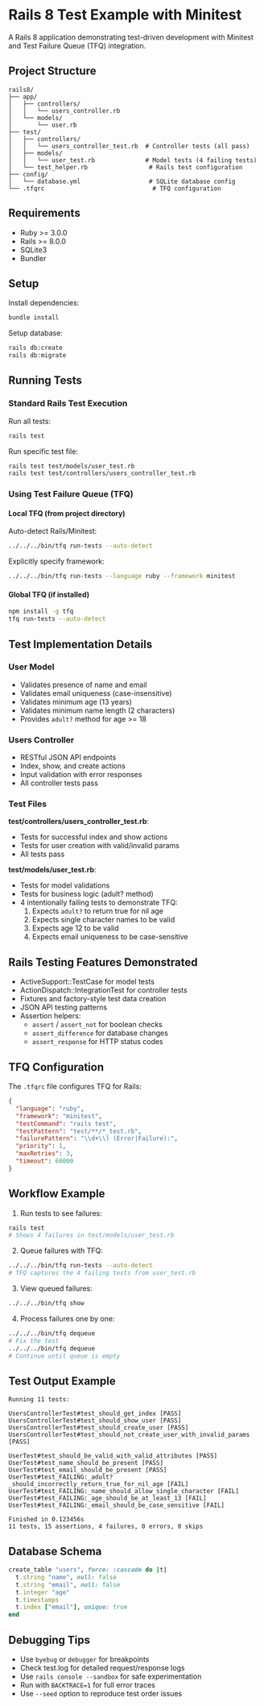 # Rails 8 Test Example with Minitest

A Rails 8 application demonstrating test-driven development with Minitest and Test Failure Queue (TFQ) integration.

## Project Structure

```
rails8/
├── app/
│   ├── controllers/
│   │   └── users_controller.rb
│   └── models/
│       └── user.rb
├── test/
│   ├── controllers/
│   │   └── users_controller_test.rb  # Controller tests (all pass)
│   ├── models/
│   │   └── user_test.rb              # Model tests (4 failing tests)
│   └── test_helper.rb                 # Rails test configuration
├── config/
│   └── database.yml                   # SQLite database config
└── .tfqrc                              # TFQ configuration
```

## Requirements

- Ruby >= 3.0.0
- Rails >= 8.0.0
- SQLite3
- Bundler

## Setup

Install dependencies:
```bash
bundle install
```

Setup database:
```bash
rails db:create
rails db:migrate
```

## Running Tests

### Standard Rails Test Execution

Run all tests:
```bash
rails test
```

Run specific test file:
```bash
rails test test/models/user_test.rb
rails test test/controllers/users_controller_test.rb
```

### Using Test Failure Queue (TFQ)

#### Local TFQ (from project directory)

Auto-detect Rails/Minitest:
```bash
../../../bin/tfq run-tests --auto-detect
```

Explicitly specify framework:
```bash
../../../bin/tfq run-tests --language ruby --framework minitest
```

#### Global TFQ (if installed)

```bash
npm install -g tfq
tfq run-tests --auto-detect
```

## Test Implementation Details

### User Model
- Validates presence of name and email
- Validates email uniqueness (case-insensitive)
- Validates minimum age (13 years)
- Validates minimum name length (2 characters)
- Provides `adult?` method for age >= 18

### Users Controller
- RESTful JSON API endpoints
- Index, show, and create actions
- Input validation with error responses
- All controller tests pass

### Test Files

**test/controllers/users_controller_test.rb**:
- Tests for successful index and show actions
- Tests for user creation with valid/invalid params
- All tests pass

**test/models/user_test.rb**:
- Tests for model validations
- Tests for business logic (adult? method)
- 4 intentionally failing tests to demonstrate TFQ:
  1. Expects `adult?` to return true for nil age
  2. Expects single character names to be valid
  3. Expects age 12 to be valid
  4. Expects email uniqueness to be case-sensitive

## Rails Testing Features Demonstrated

- ActiveSupport::TestCase for model tests
- ActionDispatch::IntegrationTest for controller tests
- Fixtures and factory-style test data creation
- JSON API testing patterns
- Assertion helpers:
  - `assert` / `assert_not` for boolean checks
  - `assert_difference` for database changes
  - `assert_response` for HTTP status codes

## TFQ Configuration

The `.tfqrc` file configures TFQ for Rails:
```json
{
  "language": "ruby",
  "framework": "minitest",
  "testCommand": "rails test",
  "testPattern": "test/**/*_test.rb",
  "failurePattern": "\\d+\\) (Error|Failure):",
  "priority": 1,
  "maxRetries": 3,
  "timeout": 60000
}
```

## Workflow Example

1. Run tests to see failures:
```bash
rails test
# Shows 4 failures in test/models/user_test.rb
```

2. Queue failures with TFQ:
```bash
../../../bin/tfq run-tests --auto-detect
# TFQ captures the 4 failing tests from user_test.rb
```

3. View queued failures:
```bash
../../../bin/tfq show
```

4. Process failures one by one:
```bash
../../../bin/tfq dequeue
# Fix the test
../../../bin/tfq dequeue
# Continue until queue is empty
```

## Test Output Example

```
Running 11 tests:

UsersControllerTest#test_should_get_index [PASS]
UsersControllerTest#test_should_show_user [PASS]
UsersControllerTest#test_should_create_user [PASS]
UsersControllerTest#test_should_not_create_user_with_invalid_params [PASS]

UserTest#test_should_be_valid_with_valid_attributes [PASS]
UserTest#test_name_should_be_present [PASS]
UserTest#test_email_should_be_present [PASS]
UserTest#test_FAILING:_adult?_should_incorrectly_return_true_for_nil_age [FAIL]
UserTest#test_FAILING:_name_should_allow_single_character [FAIL]
UserTest#test_FAILING:_age_should_be_at_least_13 [FAIL]
UserTest#test_FAILING:_email_should_be_case_sensitive [FAIL]

Finished in 0.123456s
11 tests, 15 assertions, 4 failures, 0 errors, 0 skips
```

## Database Schema

```ruby
create_table "users", force: :cascade do |t|
  t.string "name", null: false
  t.string "email", null: false
  t.integer "age"
  t.timestamps
  t.index ["email"], unique: true
end
```

## Debugging Tips

- Use `byebug` or `debugger` for breakpoints
- Check test.log for detailed request/response logs
- Use `rails console --sandbox` for safe experimentation
- Run with `BACKTRACE=1` for full error traces
- Use `--seed` option to reproduce test order issues